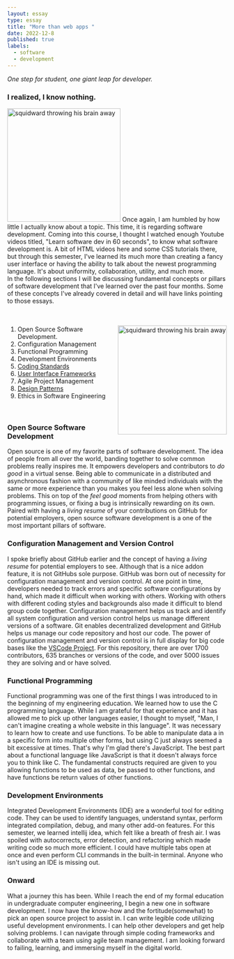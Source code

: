 ```yaml
---
layout: essay
type: essay
title: "More than web apps "
date: 2022-12-8
published: true
labels:
  - software
  - development
---
```

*One step for student, one giant leap for developer.*
### I realized, I know nothing.
<div>
  <img width="260px" class="rounded float-start pe-4" src="https://media.giphy.com/media/D0RvPABUNF3AQ/giphy.gif" alt="squidward throwing his brain away">
  Once again, I am humbled by how little I actually know about a topic. This time, it is regarding software development. Coming into this course, I thought I watched enough Youtube videos titled, "Learn software dev in 60 seconds", to know what software development is. A bit of HTML videos here and some CSS tutorials there, but through this semester, I've learned its much more than creating a fancy user interface or having the ability to talk about the newest programming language. It's about uniformity, collaboration, utility, and much more.
    <br>
    In the following sections I will be discussing fundamental concepts or pillars of software development that I've learned over the past four months. Some of these concepts I've already covered in detail and will have links pointing to those essays.
  <br>
</div>
<br>
<br>
<div>
    <row>
      <ol>
        <img 
            width="250px" 
            class="img-fluid" 
            src="https://media.giphy.com/media/26ufbbBRMXrUh22Ig/giphy.gif" 
            alt="squidward throwing his brain away" 
            style="float:right;margin-left:2px;"
        >
        <li>Open Source Software Development.</li>   
        <li>Configuration Management</li>
        <li>Functional Programming</li>
        <li>Development Environments</li>
        <li><a href="https://marcivanmanalac.github.io/essays/Coding-Standards.html">Coding Standards</a></li>
        <li><a href="https://marcivanmanalac.github.io/essays/frameworks.html">User Interface Frameworks</a></li>
        <li>Agile Project Management</li>
        <li><a href="https://marcivanmanalac.github.io/essays/design-patterns.html">Design Patterns</a></li>
        <li>Ethics in Software Engineering</li>
      </ol>
    </row>
</div>
<br>

### Open Source Software Development
Open source is one of my favorite parts of software development. The idea of people from all over the world, banding together to solve common problems really inspires me. It empowers developers and contributors to *do good* in a virtual sense. Being able to communicate in a distributed and asynchronous fashion with a community of like minded individuals with the same or more experience than you makes you feel less alone when solving problems. This on top of the *feel good* moments from helping others with programming issues, or fixing a bug is intrinsically rewarding on its own. Paired with having a *living resume* of your contributions on GitHub for potential employers, open source software development is a one of the most important pillars of software.

### Configuration Management and Version Control
I spoke briefly about GitHub earlier and the concept of having a *living resume* for potential employers to see. Although that is a nice addon feature, it is not GitHubs sole purpose. GitHub was born out of necessity for  configuration management and version control. At one point in time, developers needed to track errors and specific software configurations by hand, which made it difficult when working with others. Working with others with different coding styles and backgrounds also made it difficult to blend group code together. Configuration management helps us track and identify all system configuration and version control helps us manage different versions of a software. Git enables decentralized development and GitHub helps us manage our code repository and host our code. The power of configuration management and version control is in full display for big code bases like the <a href="https://github.com/microsoft/vscode">VSCode Project</a>. For this repository, there are over 1700 contributors, 635 branches or versions of the code, and over 5000 issues they are solving and or have solved.

### Functional Programming
Functional programming was one of the first things I was introduced to in the beginning of my engineering education. We learned how to use the C programming language. While I am grateful for that experience and it has allowed me to pick up other languages easier, I thought to myself, "Man, I can't imagine creating a whole website in this language". It was necessary to learn how to create and use functions. To be able to manipulate data a in a specific form into multiple other forms, but using C just always seemed a bit excessive at times. That's why I'm glad there's JavaScript. The best part about a functional language like JavaScript is that it doesn't always force you to think like C. The fundamental constructs required are given to you allowing functions to be used as data, be passed to other functions, and have functions be return values of other functions.

### Development Environments
Integrated Development Environments (IDE) are a wonderful tool for editing code. They can be used to identify languages, understand syntax, perform integrated compilation, debug, and many other add-on features. For this semester, we learned intellij idea, which felt like a breath of fresh air. I was spoiled with autocorrects, error detection, and refactoring which made writing code so much more efficient. I could have multiple tabs open at once and even perform CLI commands in the built-in terminal. Anyone who isn't using an IDE is missing out.

### Onward
What a journey this has been. While I reach the end of my formal education in undergraduate computer engineering, I begin a new one in software development. I now have the know-how and the fortitude(somewhat) to pick an open source project to assist in. I can write legible code utilizing useful development environments. I can help other developers and get help solving problems. I can navigate through simple coding frameworks and collaborate with a team using agile team management. I am looking forward to failing, learning, and immersing myself in the digital world.



